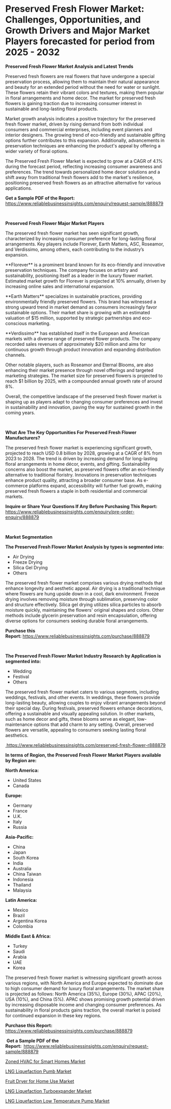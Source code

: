 <p><h1>Preserved Fresh Flower Market: Challenges, Opportunities, and Growth Drivers and Major Market Players forecasted for period from 2025 - 2032</h1></p><p><strong>Preserved Fresh Flower Market Analysis and Latest Trends</strong></p>
<p><p>Preserved fresh flowers are real flowers that have undergone a special preservation process, allowing them to maintain their natural appearance and beauty for an extended period without the need for water or sunlight. These flowers retain their vibrant colors and textures, making them popular in floral arrangements and home decor. The market for preserved fresh flowers is gaining traction due to increasing consumer interest in sustainable and long-lasting floral products.</p><p>Market growth analysis indicates a positive trajectory for the preserved fresh flower market, driven by rising demand from both individual consumers and commercial enterprises, including event planners and interior designers. The growing trend of eco-friendly and sustainable gifting options further contributes to this expansion. Additionally, advancements in preservation techniques are enhancing the product's appeal by offering a wider variety of floral options.</p><p>The Preserved Fresh Flower Market is expected to grow at a CAGR of 4.1% during the forecast period, reflecting increasing consumer awareness and preferences. The trend towards personalized home decor solutions and a shift away from traditional fresh flowers add to the market's resilience, positioning preserved fresh flowers as an attractive alternative for various applications.</p></p>
<p><strong>Get a Sample PDF of the Report:&nbsp;</strong> <a href="https://www.reliablebusinessinsights.com/enquiry/request-sample/888879?utm_campaign=1117&utm_medium=2&utm_source=Github&utm_content=ia&utm_term=28022025&utm_id=preserved-fresh-flower">https://www.reliablebusinessinsights.com/enquiry/request-sample/888879</a></p>
<p>&nbsp;</p>
<p><strong>Preserved Fresh Flower Major Market Players</strong></p>
<p><p>The preserved fresh flower market has seen significant growth, characterized by increasing consumer preference for long-lasting floral arrangements. Key players include Florever, Earth Matters, ASC, Roseamor, and Verdissimo, among others, each contributing to the industry’s expansion.</p><p>**Florever** is a prominent brand known for its eco-friendly and innovative preservation techniques. The company focuses on artistry and sustainability, positioning itself as a leader in the luxury flower market. Estimated market growth for Florever is projected at 10% annually, driven by increasing online sales and international expansion.</p><p>**Earth Matters** specializes in sustainable practices, providing environmentally friendly preserved flowers. This brand has witnessed a strong upward trend in market demand as consumers increasingly favor sustainable options. Their market share is growing with an estimated valuation of $15 million, supported by strategic partnerships and eco-conscious marketing.</p><p>**Verdissimo** has established itself in the European and American markets with a diverse range of preserved flower products. The company recorded sales revenues of approximately $20 million and aims for continuous growth through product innovation and expanding distribution channels.</p><p>Other notable players, such as Roseamor and Eternal Blooms, are also enhancing their market presence through novel offerings and targeted marketing strategies. The market size for preserved flowers is projected to reach $1 billion by 2025, with a compounded annual growth rate of around 8%.</p><p>Overall, the competitive landscape of the preserved fresh flower market is shaping up as players adapt to changing consumer preferences and invest in sustainability and innovation, paving the way for sustained growth in the coming years.</p></p>
<p>&nbsp;</p>
<p><strong>What Are The Key Opportunities For Preserved Fresh Flower Manufacturers?</strong></p>
<p><p>The preserved fresh flower market is experiencing significant growth, projected to reach USD 0.8 billion by 2028, growing at a CAGR of 8% from 2023 to 2028. The trend is driven by increasing demand for long-lasting floral arrangements in home décor, events, and gifting. Sustainability concerns also boost the market, as preserved flowers offer an eco-friendly alternative to traditional floristry. Innovations in preservation techniques enhance product quality, attracting a broader consumer base. As e-commerce platforms expand, accessibility will further fuel growth, making preserved fresh flowers a staple in both residential and commercial markets.</p></p>
<p><strong>Inquire or Share Your Questions If Any Before Purchasing This Report:</strong> <a href="https://www.reliablebusinessinsights.com/enquiry/pre-order-enquiry/888879?utm_campaign=1117&utm_medium=2&utm_source=Github&utm_content=ia&utm_term=28022025&utm_id=preserved-fresh-flower">https://www.reliablebusinessinsights.com/enquiry/pre-order-enquiry/888879</a></p>
<p>&nbsp;</p>
<p><strong>Market Segmentation</strong></p>
<p><strong>The Preserved Fresh Flower Market Analysis by types is segmented into:</strong></p>
<p><ul><li>Air Drying</li><li>Freeze Drying</li><li>Silica Gel Drying</li><li>Others</li></ul></p>
<p><p>The preserved fresh flower market comprises various drying methods that enhance longevity and aesthetic appeal. Air drying is a traditional technique where flowers are hung upside down in a cool, dark environment. Freeze drying involves removing moisture through sublimation, preserving color and structure effectively. Silica gel drying utilizes silica particles to absorb moisture quickly, maintaining the flowers' original shapes and colors. Other methods include glycerin preservation and resin encapsulation, offering diverse options for consumers seeking durable floral arrangements.</p></p>
<p><strong>Purchase this Report:&nbsp;</strong><a href="https://www.reliablebusinessinsights.com/purchase/888879?utm_campaign=1117&utm_medium=2&utm_source=Github&utm_content=ia&utm_term=28022025&utm_id=preserved-fresh-flower">https://www.reliablebusinessinsights.com/purchase/888879</a></p>
<p>&nbsp;</p>
<p><strong>The Preserved Fresh Flower Market Industry Research by Application is segmented into:</strong></p>
<p><ul><li>Wedding</li><li>Festival</li><li>Others</li></ul></p>
<p><p>The preserved fresh flower market caters to various segments, including weddings, festivals, and other events. In weddings, these flowers provide long-lasting beauty, allowing couples to enjoy vibrant arrangements beyond their special day. During festivals, preserved flowers enhance decorations, offering a sustainable and visually appealing solution. In other markets, such as home decor and gifts, these blooms serve as elegant, low-maintenance options that add charm to any setting. Overall, preserved flowers are versatile, appealing to consumers seeking lasting floral aesthetics.</p></p>
<p><a href="https://www.reliablebusinessinsights.com/preserved-fresh-flower-r888879?utm_campaign=1117&utm_medium=2&utm_source=Github&utm_content=ia&utm_term=28022025&utm_id=preserved-fresh-flower">&nbsp;https://www.reliablebusinessinsights.com/preserved-fresh-flower-r888879</a></p>
<p><strong>In terms of Region, the Preserved Fresh Flower Market Players available by Region are:</strong></p>
<p>
    <p> <strong> North America: </strong>
        <ul>
            <li>United States</li>
            <li>Canada</li>
        </ul>
        </p> 
    <p> <strong> Europe: </strong>
        <ul>
            <li>Germany</li>
            <li>France</li>
            <li>U.K.</li>
            <li>Italy</li>
            <li>Russia</li>
        </ul>
        </p> 
    <p> <strong> Asia-Pacific: </strong>
        <ul>
            <li>China</li>
            <li>Japan</li>
            <li>South Korea</li>
            <li>India</li>
            <li>Australia</li>
            <li>China Taiwan</li>
            <li>Indonesia</li>
            <li>Thailand</li>
            <li>Malaysia</li>
        </ul>
        </p> 
    <p> <strong> Latin America: </strong>
        <ul>
            <li>Mexico</li>
            <li>Brazil</li>
            <li>Argentina Korea</li>
            <li>Colombia</li>
        </ul>
        </p> 
    <p> <strong> Middle East & Africa: </strong>
        <ul>
            <li>Turkey</li>
            <li>Saudi</li>
            <li>Arabia</li>
            <li>UAE</li>
            <li>Korea</li>
        </ul>
    </p>
    </p>
<p><p>The preserved fresh flower market is witnessing significant growth across various regions, with North America and Europe expected to dominate due to high consumer demand for luxury floral arrangements. The market share is projected as follows: North America (35%), Europe (30%), APAC (20%), USA (10%), and China (5%). APAC shows promising growth potential driven by increasing disposable income and changing consumer preferences. As sustainability in floral products gains traction, the overall market is poised for continued expansion in these key regions.</p></p>
<p><strong>Purchase this Report: </strong><a href="https://www.reliablebusinessinsights.com/purchase/888879?utm_campaign=1117&utm_medium=2&utm_source=Github&utm_content=ia&utm_term=28022025&utm_id=preserved-fresh-flower">https://www.reliablebusinessinsights.com/purchase/888879</a></p>
<p>&nbsp;<strong>Get a Sample PDF of the Report:&nbsp;&nbsp;</strong><a href="https://www.reliablebusinessinsights.com/enquiry/request-sample/888879?utm_campaign=1117&utm_medium=2&utm_source=Github&utm_content=ia&utm_term=28022025&utm_id=preserved-fresh-flower">https://www.reliablebusinessinsights.com/enquiry/request-sample/888879</a></p>
<p><strong></strong></p>
<p><p><a href="https://github.com/ridchycarlas/Market-Research-Report-List-1/blob/main/zoned-hvac-for-smart-homes-market.md?utm_campaign=1117&utm_medium=2&utm_source=Github&utm_content=ia&utm_term=28022025&utm_id=preserved-fresh-flower">Zoned HVAC for Smart Homes Market</a></p><p><a href="https://github.com/danzopachllq/Market-Research-Report-List-1/blob/main/lng-liquefaction-pumb-market.md?utm_campaign=1117&utm_medium=2&utm_source=Github&utm_content=ia&utm_term=28022025&utm_id=preserved-fresh-flower">LNG Liquefaction Pumb Market</a></p><p><a href="https://github.com/catlowdarcys/Market-Research-Report-List-1/blob/main/fruit-dryer-for-home-use-market.md?utm_campaign=1117&utm_medium=2&utm_source=Github&utm_content=ia&utm_term=28022025&utm_id=preserved-fresh-flower">Fruit Dryer for Home Use Market</a></p><p><a href="https://github.com/hadshpinay/Market-Research-Report-List-1/blob/main/lng-liquefaction-turboexpander-market.md?utm_campaign=1117&utm_medium=2&utm_source=Github&utm_content=ia&utm_term=28022025&utm_id=preserved-fresh-flower">LNG Liquefaction Turboexpander Market</a></p><p><a href="https://github.com/fendtdjunawo/Market-Research-Report-List-1/blob/main/lng-liquefaction-low-temperature-pump-market.md?utm_campaign=1117&utm_medium=2&utm_source=Github&utm_content=ia&utm_term=28022025&utm_id=preserved-fresh-flower">LNG Liquefaction Low Temperature Pump Market</a></p></p>